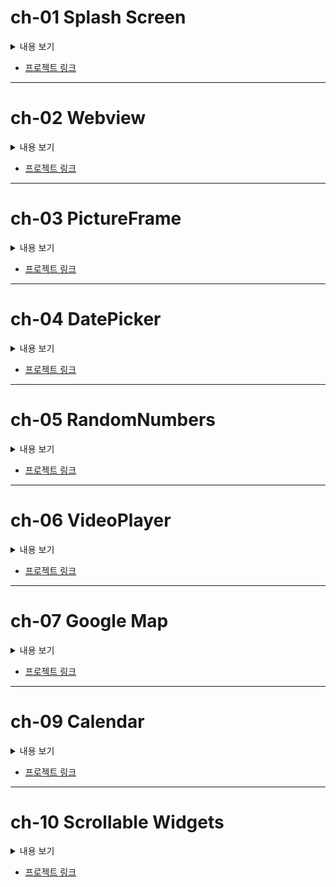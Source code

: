 # ch-01 Splash Screen 

<details><summary> 내용 보기 
</summary>

### 1. CircularProgressIndicator 사용
 
</details>

- [프로젝트 링크](https://github.com/kmj980521/flutter_simple_projects/tree/master/lib/ch1_splash_screen)


-----

# ch-02 Webview 

<details><summary> 내용 보기
</summary>

### 1. Webview 위젯 사용 
 
</details>

 
- [프로젝트 링크](https://github.com/kmj980521/flutter_simple_projects/tree/master/lib/ch2_webview)

-----

# ch-03 PictureFrame

<details><summary> 내용 보기
</summary>

### 1. Timer 사용
### 2. PageView 사용
### 3. ThemeData 사용
 
</details>

- [프로젝트 링크](https://github.com/kmj980521/flutter_simple_projects/tree/master/lib/ch3_picture_frame)

-----

# ch-04 DatePicker

<details><summary> 내용 보기 
</summary>

### 1. Align 사용 
### 2. DateTime 사용
### 3. CupertinoDatePicker 사용
 
</details>


- [프로젝트 링크](https://github.com/kmj980521/flutter_simple_projects/tree/master/lib/ch4_U%26I)


-----

# ch-05 RandomNumbers

<details><summary> 내용 보기
</summary>

### 1. Functional Programming 기법 사용 
### 2. Navigator로 값 주고 받기 
### 3. ElevatedButton 사용
### 4. initState() 사용
### 5. Slider 사용

</details>


- [프로젝트 링크](https://github.com/kmj980521/flutter_simple_projects/tree/master/lib/ch5_random_number) 


-----

# ch-06 VideoPlayer 

<details><summary> 내용 보기
</summary>

### 1. video_player 플러그인 사용
### 2. ViedoController 사용
### 3. image_picker 플러그인 사용 (XFile)
### 4. Stack 위젯 사용
### 5. AspectRatio 위젯 사용
### 6. Positioned 위젯 사용 
### 7. File 사용 


### 8. initState(), didUpdateWidget() 사용

</details>


 
- [프로젝트 링크](https://github.com/kmj980521/flutter_simple_projects/tree/master/lib/ch6_video_player)


-----

# ch-07 Google Map

<details><summary> 내용 보기
</summary>

### 1. Google Map 플러그인 사용
   - mapType
   - circle
   - marker 
   - initialCameraPosition
   - CameraPosition() 클래스 : 현재 보고 있는 카메라의 위치를 조절할 수 있다

### 2. Geolocator 플러그인 
   - getPositionStream() : 위치 기반으로 스트림 생성 
   - isLocationServiceEnabled() : 위치 권한이 설정되어있는지 체크
   - requestPermission() : 위치 권한 요청 
   - getCurrentPosition() : 현재 위치를 받아온다 
 
### 3. GoogleMapController 
    - animateCamera : 특정 위도 경도
  
 ```dart
 
 mapController!.animateCamera(CameraUpdate.newLatLng(
  LatLng(                                           
    location.latitude,                              
    location.longitude,                             
  )                                                  
));                                                 
 
 ```
 
### 4. LatLng() 클래스
   - latitude 위도
   - longitude 경도


### 5. **FutureBuilder**
   - future : Future 값을 반환하는 함수(async). 이 함수에서 값을 받아올 때마다 builder를 실행한다
   - builder : future가 실행될 때마다 새로 그릴 위젯
   - AsyncSnapshot : 실행될 때마다 받을 일종의 객체 

### 6. **StreamBuilder**
   - stream : 값을 받아올 Stream
   - builder : stream에서 값을 받아올 때마다 새로 그릴 위젯
   - AsyncSnapshot : 실행될 때마다 받을 일종의 객체

### 7. AlertDialog 위젯
    - async와 await를 사용해 showDialog로 취소 및 확인값을 받아온다
    - Dialog 페이지를 보여줌 
    - title : 제목
    - content : 내용
    - actions : 버튼들 (취소 및 확인 등) 
 
 
</details>

- [프로젝트 링크](https://github.com/kmj980521/flutter_simple_projects/tree/master/lib/ch7_googleMap)



-----

# ch-09 Calendar 

<details><summary> 내용 보기
</summary>

 ### 1. SQLite 플러그인 사용

### 2. Drift 패키지(SQLite ORM) 사용

- 테이블 생성
```dart

class Schedules extends Table{
  // 함수를 return하기 때문에 실행하기 위해 ()
  // PRIMARY KEY
  IntColumn get id => integer().autoIncrement()(); // 자동으로 값을 늘려 key로 사용하기 위함

  // 내용
  TextColumn get content =>text()();

  // 일정 날짜
  DateTimeColumn get date => dateTime()();

  //시작 시간
  IntColumn get startTime => integer()();

  //끝 시간
  IntColumn get endTime => integer()();

  // Category Color Table ID
  IntColumn get colorId => integer()();

  // 생성날짜
  DateTimeColumn get createdAt => dateTime().clientDefault(() => DateTime.now(),)();


}

```

- 테이블 선언 


```dart

part 'drift_database.g.dart'; 

//데코레이터 사용
@DriftDatabase(
  tables: [
    Schedules, //테이블 타입만 넣어준다.
    CategoryColors,
  ],
)

class LocalDatabase extends _$LocalDatabse{
  LocalDatabase() : super(_openConnection());
}

// DB 생성 코드 
LazyDatabase _openConnection(){
  return LazeDatabase(()async{
    final dbFolder = await getApplicationDocumentsDirectory(); //앱 실행 폴더 위치
    final file = File(
      p.join(dbFolder.path, 'db.sqlite'),// 현재 애플리케이션에 배정된 경로 위치
    );
    return NativeDatabase(file);
  });
}

```

- part 선언 : 현재 파일의 private 값까지 불러올 수 있고, 이름에 .g.를 포함해 만든다 
- DB에서 값을 읽어올 때 .get()이면 Future, .watch()면 Stream을 반환한다.
- db에서 값을 읽어올 때 **Timezone 시차를 고려한다**

### 3. Table Calendar 패키지 사용
- TableCalendar() 클래스
    - focusedDay : 어느 월을 보여줄 것인지
    - firstDay : 처음 날짜
    - lastDay : 어디까지 보여줄 것인지
    - headerStyle : 상위 header의 style. HearStyle() 클래스를 사용
    - onDaySelected : 어떤 날을 tap 했을 때 실행될 함수
    - selectedDayPredicate : DateTime day를 받아 선택된 날짜가 markered
    - calendarStyle : 캘린더의 style. CalendarStyle() 클래스 사용
       - isTodayHighlighted : 오늘 날짜가 highlighted 해줄지
       - defaultDecoration : 날짜들 container의 Decoration을 BoxDecoration() 클래스로 설정. (주말 제외)
    - outsideDecoration : foucs된 달 이외의 요일들 설정. 만약 이외의 일을 선택해서 캘린더를 옮기고자 할 때는, selectedDay의 값을 focusedDay로 넣어주고 focus를 변경시킨다
    - locale : 언어를 선택. 한국어는 'ko_KR',


### 4. GetIt 패키지 (Dependency Injection)

- `GetIt.I.registerSingleton<LocalDatabase>(database);` : LocalDatabase 타입의 database 인스턴스를 파일 어디에서든 가져올 수 있다. 
` `future : GetIt.I<LocalDatabase>().getCategoryColors()` : LocalDatabase 타입의 인스턴스를 불러온다. 


### 5. Spinkit 패키지 (로딩 위젯)

### 6. Intl 패키지 (다국어화)

- 다국어 지원 패키지

```dart

import 'package:intl/date_symbol_data_local.dart';

void main() async{

  WidgetsFlutterBinding.ensureInitialized(); // Flutter Framework가 준비될 때까지 기다린다. -> runApp() 코드가 실행되기 전에 코드가 존재한다면 꼭 해줘야 함.

  await initializeDateFormatting(); //언어 포멧팅 형식을 받을 때까지 await. 

  runApp();


```


### 7. TextField (글자 인풋받기)

- 키보드 입력시 시스템적 UI로 가려진 사이즈 구하기 
```dart

final bottomInset = MediaQuery.of(context).viewInsets.bottom;

return  Container(
      color: Colors.white,
      height: MediaQuery.of(context).size.height /2 + bottomInset,
      child: Padding(
        padding:  EdgeInsets.only(bottom: bottomInset),
        child: Column(
          children: [
            TextField(),
          ],
        ),
      ),
    );

```

- `isScrollControlled: true,` : BottomSheet의 기본 높이는 media height의 절반이기 때문에 이 값을 BottomSheet의 파라미터를 true로 해서 끝까지 올라오게 한다

- `keyboardType: TextInputType.number` : TextField의 타입을 지정


- `FocusScope.of(context).requestFocus(FocusNode());` : 특정 sheet를 GestureDectector로 감싸고, 이 코드를 작성하면 특정 Focus를 벗어날 때 자동으로 키보드를 닫을 수 있다
- `inputFormatters: [ FilteringTextInputFormatter.digitsOnly, ],` : 키보드 입력도 숫자만 가능하게 한다 
- decoration의 InputDecoration()의 suffixText: 접미사
           
### 8. TextFormField 위젯
- TextField 위젯과 비슷
- validator : null이 return 되면 에러가 없다. 에러가 있으면 에러를 String 값으로 리턴해준다.
- 여러 개의 Form을 관리하기 위해선 특정 위젯 상위에다 Form 위젯으로 감싸주면 된다.  
- `onSaved:` : 텍스트 필드를 감싸고 있는 상위에 있는 Form에서 sava라는 함수를 불렀을 때 모든 TextFormField에서 실행된다

#### Form 위젯
 - key : Form의 컨트롤러 
 - `final GlobalKey<FormState> formKey = GlobalKey();` 
 - `if(formKey.currentState!.validate()){} // 모든 테스트 필드에 에러가 없다면 true `
 - `autovalidateMode:AutovalidateMode.always`   : 자동으로 validation 과정을 해준다 
 - `formKey.currentState!.save();` : Form 하위 위젯에서 관리하는 데이터들을 한 번에 저장한다
  
### 9. IntrinsicHeight 위젯

- Row를 IntrinsicHeight로 감싸고, crossAxisAlignment를 stretch 하면 Row 내에서 가장 높은 위젯이 차지하고 있는 높이 만큼 stretch를 할 수 있다.


### 10. ListView 위젯
- itemCount : 그릴 아이템 수
- itemBuilder : (context, index) { return 위젯 }
- 봐야하는 인덱스까지 scrolling을 하고난 후에 다른 아이템을 보려고 할 때 위젯을 그린다. --> 메모리 관리에 유리하다

  - LiseView.separated() 위젯
    - 일반 ListView.builder와 같고, separatorBuilder : --> 한 위젯을 그리고나서 또 다른 위젯을 그릴 때. 즉, 위젯과 위젯 사이에 무언가를 그릴 때 사용

### 11. showModalBottomSheet()
 - BottomeSheet를 보여준다

### 12. Wrap 위젯
- Row로 했을 때는 overflow가 날 수 있으니 자동으로 줄바꿈 mapping을 해준다
- spacing : 각각 child 사이에 양 옆으로 간격을 준다 
- runSpacing : 각각 child 위아래로 간격을 준다 

### 추가 사항
1. `flutter pub run build_runner build` : flutter code generation
2. **.. 키워드** : `number..toString()` -> toString() 되는 대상이 return. number 자체가 return 됨 
3. Dismissible 위젯. 리스트에서 왼쪽 오른쪽으로 swipe 하는 액션을 만들어줄 수가 있다 
 

</details>


- [프로젝트 링크](https://github.com/kmj980521/flutter_simple_projects/tree/master/lib/ch9_calendar)


 
 ---
 
# ch-10 Scrollable Widgets
 
<details><summary> 내용 보기
</summary>

### 1. ListView 
 - 크기가 무한히 늘어날 수 있다고 가정하기 때문에 상위 위젯에 Column을 두고 Expanded로 감싸서 사용한다. 
 
### 2. SingleChildScrollView
 - pysics : 스크롤 방식
 - clipBehavior : 화면 잘림 정도 
 - 한 번에 모든 위젯을 만들기 때문에 퍼포먼스적으로 좋지 않다.
 
 
### 3. GridView
 
 ##### 1. GridView.count
 - 모든 위젯을 한 번에 모두 그린다.

 ##### 2. GridView.builder
 - gridDelegate : SliverGridDelegateWithFixedCrossAxisCount() : GridView.count와 기능은 비슷하나 내릴 때마다 새로운 위젯을 그려 퍼포먼스를 개선한다.
 
### 4. CustomScrollView
 
- 여러 개의 ScrollView를 사용하는데 따로 스크롤하는 것이 아닌, 한 번에 스크롤 하기 위해서 사용
- slivers : 리스트 형태의 위젯. 이 파라미터 안에 들어가는 위젯들은 앞에 Sliver 가 붙는다
 
 ##### 1. SliverList
 - delegate : SliverChildListDelegate( render 코드 ) / 일반적인 ListView처럼 모든 위젯들이 한 번에 그려진다.
 - SliverChildBuilderDelegate ( (context, index) {return ____} ) / 위젯을 새로 접근할 때 새로 그려주면서 퍼포먼스 개선
 - childCount : 그릴 아이템 수 
 
 ##### 2. SliverGrid
 - 위와 유사 
 
 ###### 3. SliverAppBar
 - floating : 스크롤 했을 때 리스트의 중간에도 Appbar가 내려오게 할 수 있다. 기본 값은 false
 - pinned : 스크롤을 해도 Appbar가 고정이 되어 있다. 기본 값은 false
 - snap : floating을 true로 해놔야 함. 조금만 움직여도 Appbar가 등장
 - stretch : physics를 사용해서 안드로이드에서 구현. iOS에서는 default로 땡겼을 때 튕기는 애니메이션이기 때문에, true로 해주면 Appbar가 따라온다. 맨 위에서 한계 이상으로 스크롤 했을 때 남는 공간을 차지
 - expandedHeight : 늘어났을 때 최대 사이즈
 - collapsedHeight : 최소 사이즈
 - flexibleSpace: 유동적인 화면 구성 
 
 ```dart
 
 flexibleSpace: FlexibleSpaceBar(
                            title: Text('FlexibleSpace'),
                            background: Image.asset('asset/img/image_1.jpeg',
                            fit: BoxFit.cover,),
                          ),
                       // background에 사진을 넣어줄 수도 있다
 
 ```
 
### 5. ReorderableListView
- 화면에서 순서를 바꿔서 보여주는 리스트 

2. ReorderableListView()
   ㄴ 기본 constructor는 한 번에 모든 위젯을 다 그린다 
 
- setState()시 주의할 점 
 
 ```dart
 
 
// case1)
          // [red, orange, yellow]
          // [0, 1, 2]
          // red를 yellow 다음으로 옮기고 싶다.
          // red: 0 oldIndex -> 3 newIndex
          // [orange, yello, red]

          // case2)
          // [red, orange, yellow]
          // [0, 1, 2]
          // yellow를 맨 앞으로 옮기고 싶다.
          // yellow : 2 oldIndex -> 0 new Index
          // [yellow, red, orange]
 
          if(oldIndex < newIndex){ // case 1)
            newIndex -=1;
          }
 

 ```
 
### 6. RefreshIndicator 
- FaceBook에서 위로 땡겼을 때 나오는 Refresh 위젯
 
- async await를 사용해 서버에서 새로운 데이터를 받아 새로운 화면을 그려낸다.                                  
                                  
 
### 7. SliverPersistentHeader
- Sliver와 Sliver 사이에 Content를 넣어주기 위함

```dart
                                  
class _SliverFixedHeaderDelegate extends SliverPersistentHeaderDelegate {

  final Widget child;
  final double maxHeight;
  final double minHeight;

  _SliverFixedHeaderDelegate({
    required this.child,
    required this.maxHeight,
    required this.minHeight,
  });


  @override
  Widget build(BuildContext context, double shrinkOffset,
      bool overlapsContent) {
    // TODO: implement build
    return SizedBox.expand(
      child: child,
    );
  }

  @override
  // 최대 높이
  double get maxExtent => maxHeight;

  @override
  // 최소 높이
  double get minExtent => minHeight;

  // covariant - 상속된 클래스도 사용가능
  // oldDelegate - build가 실행이 됐을 때 이전 Delegate
  // this - 새로운 delegate
  // shouldRebuild - 새로 build를 해야할지 말지 결정
  // false - build 안함 / true - 빌드 다시 함
  @override
  bool shouldRebuild(_SliverFixedHeaderDelegate oldDelegate) {
    return oldDelegate.minHeight != minHeight ||
        oldDelegate.maxHeight != maxHeight ||
        oldDelegate.child != child;
  }

}                                  
                                  
```

</details>
 
- [프로젝트 링크](https://github.com/kmj980521/flutter_simple_projects/tree/master/lib/scrollableWidgets/memo)
